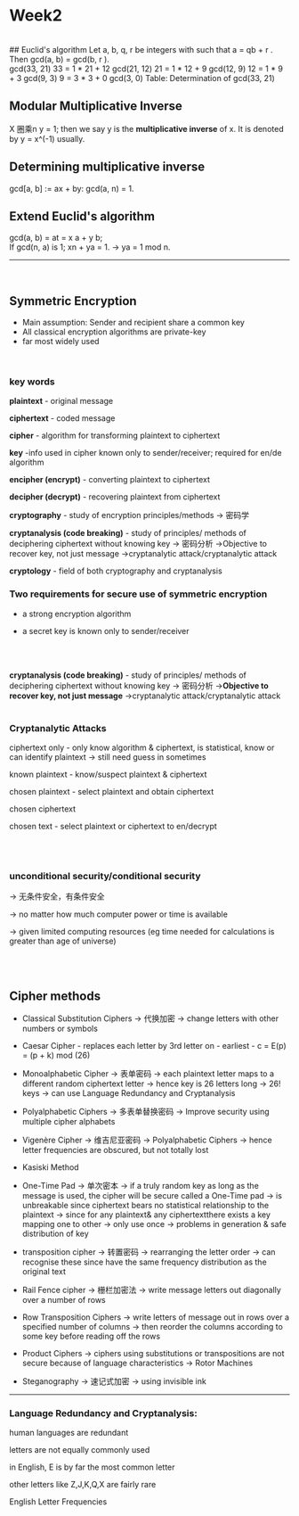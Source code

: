 # Week2
<br/>
## Euclid's algorithm
Let a, b, q, r be integers with such that a = qb + r . Then gcd(a, b) = gcd(b, r ).<br />
gcd(33, 21)
33 = 1 * 21 + 12 gcd(21, 12)
21 = 1 * 12 + 9 gcd(12, 9)
12 = 1 * 9 + 3 gcd(9, 3)
9 = 3 * 3 + 0 gcd(3, 0)
Table: Determination of gcd(33, 21)<br />

## Modular Multiplicative Inverse
X 圈乘n y = 1;
then we say y is the **multiplicative inverse** of x. It is denoted by y = x^(-1) usually. <br />

## Determining multiplicative inverse
gcd[a, b] := ax + by:
gcd(a, n) = 1.

## Extend Euclid's algorithm
gcd(a, b) = at = x a + y b;<br />
If gcd(n, a) is 1; xn + ya = 1. -> ya = 1 mod n.

<hr >
<br/>

## Symmetric Encryption
* Main assumption: Sender and recipient share a common key 
* All classical encryption algorithms are private-key
* far most widely used

<br/>

### key words

**plaintext** - original message

**ciphertext** - coded message

**cipher** - algorithm for transforming plaintext to ciphertext

**key** -info used in cipher known only to sender/receiver; required for en/de algorithm

**encipher (encrypt)** - converting plaintext to ciphertext

**decipher (decrypt)** - recovering plaintext from ciphertext

**cryptography** - study of encryption principles/methods -> 密码学

**cryptanalysis (code breaking)** - study of principles/ methods of deciphering ciphertext without knowing key -> 密码分析 ->Objective to recover key, not just message ->cryptanalytic attack/cryptanalytic attack

**cryptology** - field of both cryptography and cryptanalysis
<br/>

### Two requirements for secure use of symmetric encryption

* a strong encryption algorithm

* a secret key is known only to sender/receiver

<br/>
<br/>

**cryptanalysis (code breaking)** - study of principles/ methods of deciphering ciphertext without knowing key -> 密码分析 ->**Objective to recover key, not just message** ->cryptanalytic attack/cryptanalytic attack
<br/>
<br/>

### Cryptanalytic Attacks

ciphertext only - only know algorithm & ciphertext, is statistical, know or can identify plaintext -> still need guess in sometimes

known plaintext - know/suspect plaintext & ciphertext

chosen plaintext - select plaintext and obtain ciphertext

chosen ciphertext

chosen text - select plaintext or ciphertext to en/decrypt

<br/>
<br/>

### unconditional security/conditional security 

-> 无条件安全，有条件安全

-> no matter how much computer power or time is available

-> given limited computing resources (eg time needed for calculations is greater than age of universe)

<br/>
<br/>

## Cipher methods

* Classical Substitution Ciphers -> 代换加密 -> change letters with other numbers or symbols

* Caesar Cipher - replaces each letter by 3rd letter on - earliest - c = E(p) = (p + k) mod (26)

* Monoalphabetic Cipher -> 表单密码 -> each plaintext letter maps to a different random ciphertext letter -> hence key is 26 letters long -> 26! keys -> can use Language Redundancy and Cryptanalysis

* Polyalphabetic Ciphers -> 多表单替换密码 -> Improve security using multiple cipher alphabets

* Vigenère Cipher -> 维吉尼亚密码 -> Polyalphabetic Ciphers -> hence letter frequencies are obscured, but not totally lost

* Kasiski Method

* One-Time Pad -> 单次密本 -> if a truly random key as long as the message is used, the cipher will be secure called a One-Time pad -> is unbreakable since ciphertext bears no statistical relationship to the plaintext -> since for any plaintext& any ciphertextthere exists a key mapping one to other -> only use once -> problems in generation & safe distribution of key

* transposition cipher -> 转置密码 -> rearranging the letter order -> can recognise these since have the same frequency distribution as the original text

* Rail Fence cipher -> 栅栏加密法 -> write message letters out diagonally over a number of rows

* Row Transposition Ciphers -> write letters of message out in rows over a specified number of columns -> then reorder the columns according to some key before reading off the rows

* Product Ciphers -> ciphers using substitutions or transpositions are not secure because of language characteristics -> Rotor Machines

* Steganography -> 速记式加密 -> using invisible ink


***

### Language Redundancy and Cryptanalysis:

human languages are redundant

letters are not equally commonly used

in English, E is by far the most common letter

other letters like Z,J,K,Q,X are fairly rare

English Letter Frequencies






















